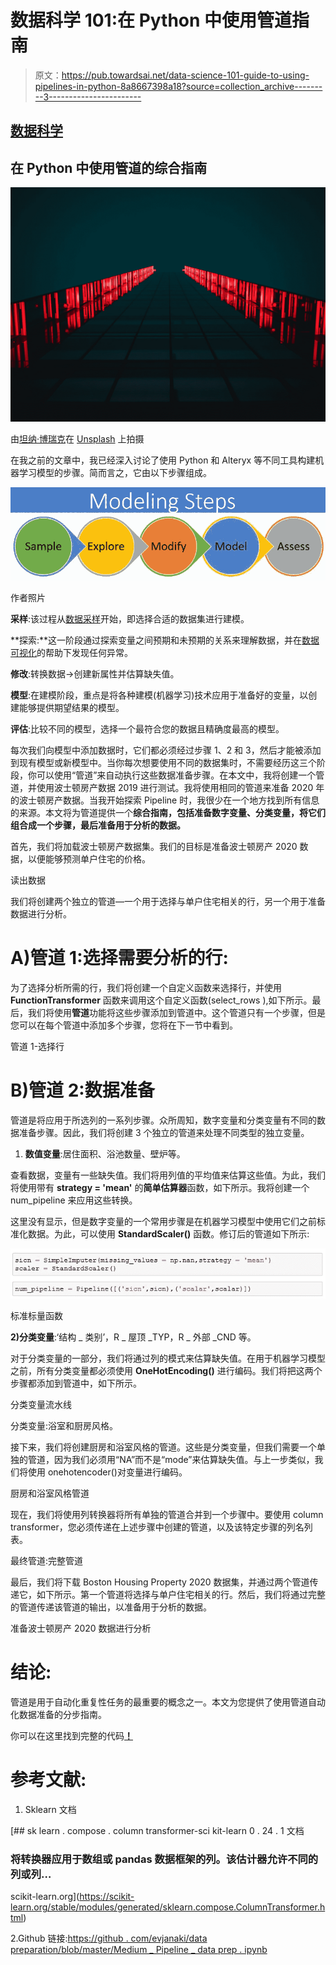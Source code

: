 # 数据科学 101:在 Python 中使用管道指南

> 原文：<https://pub.towardsai.net/data-science-101-guide-to-using-pipelines-in-python-8a8667398a18?source=collection_archive---------3----------------------->

## [数据科学](https://towardsai.net/p/category/data-science)

## 在 Python 中使用管道的综合指南

![](img/c63c667e49494c2da7a359d87c0d12e7.png)

由[坦纳·博瑞克](https://unsplash.com/@tannerboriack?utm_source=medium&utm_medium=referral)在 [Unsplash](https://unsplash.com?utm_source=medium&utm_medium=referral) 上拍摄

在我之前的文章中，我已经深入讨论了使用 Python 和 Alteryx 等不同工具构建机器学习模型的步骤。简而言之，它由以下步骤组成。

![](img/92f83976ab38d68ccc546fede5bf64d5.png)

作者照片

**采样**:该过程从[数据采样](https://en.wikipedia.org/wiki/Sampling_(statistics))开始，即选择合适的数据集进行建模。

**探索:**这一阶段通过探索变量之间预期和未预期的关系来理解数据，并在[数据可视化](https://www.alteryx.com/solutions/analytics-need/bi-visualization)的帮助下发现任何异常。

**修改**:转换数据→创建新属性并估算缺失值。

**模型**:在建模阶段，重点是将各种建模(机器学习)技术应用于准备好的变量，以创建能够提供期望结果的模型。

**评估**:比较不同的模型，选择一个最符合您的数据且精确度最高的模型。

每次我们向模型中添加数据时，它们都必须经过步骤 1、2 和 3，然后才能被添加到现有模型或新模型中。当你每次想要使用不同的数据集时，不需要经历这三个阶段，你可以使用“管道”来自动执行这些数据准备步骤。在本文中，我将创建一个管道，并使用波士顿房产数据 2019 进行测试。我将使用相同的管道来准备 2020 年的波士顿房产数据。当我开始探索 Pipeline 时，我很少在一个地方找到所有信息的来源。本文将为管道提供一个**综合指南，包括准备数字变量、分类变量，将它们组合成一个步骤，最后准备用于分析的数据。**

首先，我们将加载波士顿房产数据集。我们的目标是准备波士顿房产 2020 数据，以便能够预测单户住宅的价格。

读出数据

我们将创建两个独立的管道—一个用于选择与单户住宅相关的行，另一个用于准备数据进行分析。

# **A)管道 1:选择需要分析的行:**

为了选择分析所需的行，我们将创建一个自定义函数来选择行，并使用 **FunctionTransformer** 函数来调用这个自定义函数(select_rows ),如下所示。最后，我们将使用**管道**功能将这些步骤添加到管道中。这个管道只有一个步骤，但是您可以在每个管道中添加多个步骤，您将在下一节中看到。

管道 1-选择行

# **B)管道 2:数据准备**

管道是将应用于所选列的一系列步骤。众所周知，数字变量和分类变量有不同的数据准备步骤。因此，我们将创建 3 个独立的管道来处理不同类型的独立变量。

1.  **数值变量**:居住面积、浴池数量、壁炉等。

查看数据，变量有一些缺失值。我们将用列值的平均值来估算这些值。为此，我们将使用带有 **strategy = 'mean'** 的**简单估算器**函数，如下所示。我将创建一个 num_pipeline 来应用这些转换。

这里没有显示，但是数字变量的一个常用步骤是在机器学习模型中使用它们之前标准化数据。为此，可以使用 **StandardScaler()** 函数。修订后的管道如下所示:

![](img/85c1adc02479b81a8c4501f30e42393a.png)

标准标量函数

**2)分类变量**:‘结构 _ 类别’，R _ 屋顶 _TYP，R _ 外部 _CND 等。

对于分类变量的一部分，我们将通过列的模式来估算缺失值。在用于机器学习模型之前，所有分类变量都必须使用 **OneHotEncoding()** 进行编码。我们将把这两个步骤都添加到管道中，如下所示。

分类变量流水线

分类变量:浴室和厨房风格。

接下来，我们将创建厨房和浴室风格的管道。这些是分类变量，但我们需要一个单独的管道，因为我们必须用“NA”而不是“mode”来估算缺失值。与上一步类似，我们将使用 onehotencoder()对变量进行编码。

厨房和浴室风格管道

现在，我们将使用列转换器将所有单独的管道合并到一个步骤中。要使用 column transformer，您必须传递在上述步骤中创建的管道，以及该特定步骤的列名列表。

最终管道:完整管道

最后，我们将下载 Boston Housing Property 2020 数据集，并通过两个管道传递它，如下所示。第一个管道将选择与单户住宅相关的行。然后，我们将通过完整的管道传递该管道的输出，以准备用于分析的数据。

准备波士顿房产 2020 数据进行分析

# 结论:

管道是用于自动化重复性任务的最重要的概念之一。本文为您提供了使用管道自动化数据准备的分步指南。

你可以在这里找到完整的代码[**！**](http://Medium_Pipeline_DataPrep.ipynb)

# **参考文献:**

1.  Sklearn 文档

[](https://scikit-learn.org/stable/modules/generated/sklearn.compose.ColumnTransformer.html) [## sk learn . compose . column transformer-sci kit-learn 0 . 24 . 1 文档

### 将转换器应用于数组或 pandas 数据框架的列。该估计器允许不同的列或列…

scikit-learn.org](https://scikit-learn.org/stable/modules/generated/sklearn.compose.ColumnTransformer.html) 

2.Github 链接:[https://github . com/evjanaki/data preparation/blob/master/Medium _ Pipeline _ data prep . ipynb](https://github.com/evjanaki/DataPreperation/blob/master/Medium_Pipeline_DataPrep.ipynb)